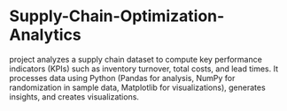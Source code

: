 # Supply-Chain-Optimization-Analytics
project analyzes a supply chain dataset to compute key performance indicators (KPIs) such as inventory turnover, total costs, and lead times. It processes data using Python (Pandas for analysis, NumPy for randomization in sample data, Matplotlib for visualizations), generates insights, and creates visualizations.
